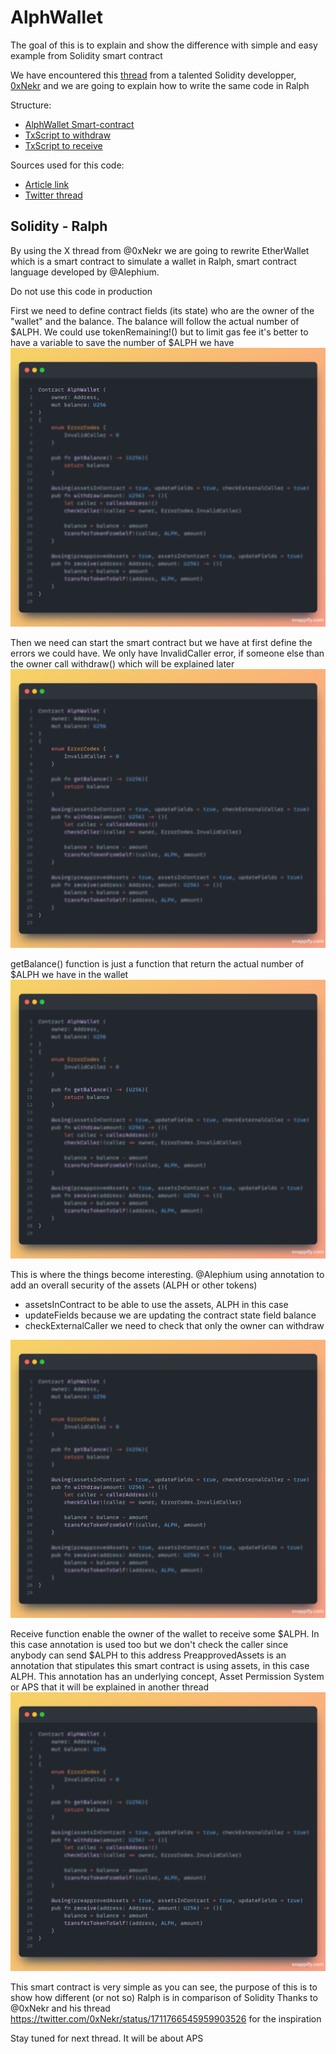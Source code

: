 # AlphWallet

The goal of this is to explain and show the difference with simple and easy example from Solidity smart contract

We have encountered this [thread](https://twitter.com/0xNekr/status/1711766545959903526) from a talented Solidity developper, [0xNekr](https://twitter.com/0xNekr) and we are going to explain how to write the same code in Ralph

Structure:
* [AlphWallet Smart-contract](alphWallet/contracts/alphWallet.ral)
* [TxScript to withdraw](alphWallet/contracts/withdraw.ral)
* [TxScript to receive](alphWallet/contracts/withdraw.ral)

Sources used for this code:
* [Article link](https://explorations-blockchain.com/2023/10/06/conception-dun-contrat-wallet-un-contrat-pour-gerer-vos-ethers/)
* [Twitter thread](https://twitter.com/0xNekr/status/1711766545959903526)

## Solidity - Ralph
By using the X thread from @0xNekr we are going to rewrite EtherWallet which is a smart contract to simulate a wallet in Ralph, smart contract language developed by @Alephium.

Do not use this code in production

First we need to define contract fields (its state) who are the owner of the "wallet" and the balance. The balance will follow the actual number of $ALPH. We could use tokenRemaining!() but to limit gas fee it's better to have a variable to save the number of $ALPH we have
![](img/contract-fields.png)

Then we need can start the smart contract but we have at first define the errors we could have. We only have InvalidCaller error, if someone else than the owner call withdraw() which will be explained later
![](img/errorscode.png)

getBalance() function is just a function that return the actual number of $ALPH we have in the wallet
![](img/getBalance.png)


This is where the things become interesting. @Alephium using annotation to add an overall security of the assets (ALPH or other tokens)

* assetsInContract to be able to use the assets, ALPH in this case
* updateFields because we are updating the contract state field balance
* checkExternalCaller we need to check that only the owner can withdraw

![](img/withdraw.png)

Receive function enable the owner of the wallet to receive some $ALPH. In this case annotation is used too but we don't check the caller since anybody can send $ALPH to this address
PreapprovedAssets is an annotation that stipulates this smart contract is using assets, in this case ALPH. This annotation has an underlying concept, Asset Permission System or APS that it will be explained in another thread
![](img/receive.png)

This smart contract is very simple as you can see, the purpose of this is to show how different (or not so) Ralph is in comparison of Solidity
Thanks to @0xNekr and his thread https://twitter.com/0xNekr/status/1711766545959903526 for the inspiration

Stay tuned for next thread. It will be about APS